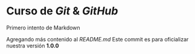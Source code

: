 # Curso de _Git_ & _GitHub_

Primero intento de Markdown

Agregando más contenido al _README.md_
Este commit es para oficializar nuestra versión **1.0.0**
